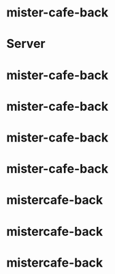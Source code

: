 # mister-cafe-back
# Server
# mister-cafe-back
# mister-cafe-back
# mister-cafe-back
# mister-cafe-back
# mistercafe-back
# mistercafe-back
# mistercafe-back
